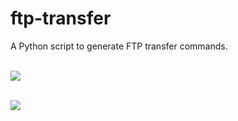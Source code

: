 # ftp-transfer
A Python script to generate FTP transfer commands.

<br/><img src="https://i.imgur.com/1eUpJgz.jpg" />

<br/><img src="https://i.imgur.com/fcAb0JA.jpg" />
